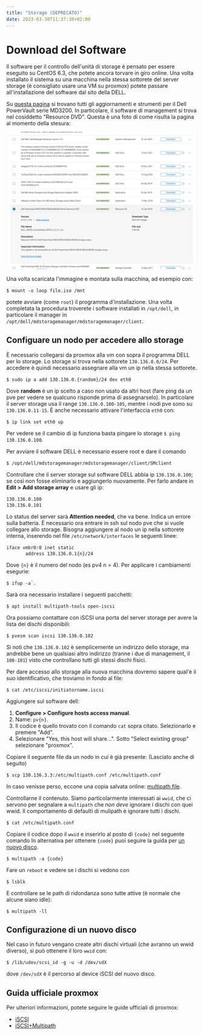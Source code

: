 ```yaml
---
title: "Storage (DEPRECATO)"
date: 2023-03-30T11:37:38+02:00
---
```


# Download del Software

Il software per il controllo dell'unità di storage è pensato per essere eseguito
su CentOS 6.3, che potete ancora torvare in giro online. Una volta installato
il sistema su una macchina nella stessa sottorete del server storage (è
consigliato usare una VM su proxmox) potete passare all'installazione del
software dal sito della DELL.

Su [questa pagina](https://www.dell.com/support/home/en-us/product-support/product/powervault-md3200i/drivers)
si trovano tutti gli aggiornamenti e strumenti per il Dell PowerVault serie MD3200.
In particolare, il software di management si trova nel cosiddetto "Resource DVD".
Questa è una foto di come risulta la pagina al momento della stesura:

![Screenshot della pagina del sito della DELL](screenshot-dell.png)

Una volta scaricata l'immagine e montata sulla macchina, ad esempio con:

```
$ mount -o loop file.iso /mnt
```

potete avviare (come `root`) il programma d'installazione. Una volta completata
la procedura troverete i software installati in `/opt/dell`, in particolare il
manager in `/opt/dell/mdstoragemanager/mdstoragemanager/client`.

## Configuare un nodo per accedere allo storage

È necessario collegarsi da proxmox alla vm con sopra il programma DELL per lo storage.
Lo storage si trova nella sottorete `130.136.0.0/24`. Per accedere è quindi necessario
assegnare alla vm un ip nella stessa sottorete.

```
$ sudo ip a add 130.136.0.{random}/24 dev eth0
```

Dove **random** è un ip scelto a caso non usato da altri host (fare ping da un
pve per vedere se qualcuno risponde prima di assegnarselo). In particolare il
server storage usa il range `130.136.0.100-105`, mentre i nodi pve sono su
`130.136.0.11-15`. È anche necessario attivare l'interfaccia `eth0` con:

```
$ ip link set eth0 up
```

Per vedere se il cambio di ip funziona basta pingare lo storage `$ ping 130.136.0.100`.

Per avviare il software DELL è necessario essere root e dare il comando

```
$ /opt/dell/mdstoragemanager/mdstoragemanager/client/SMclient
```

Controllare che il server storage sul software DELL abbia ip `130.136.0.100`; se
così non fosse eliminarlo e aggiungerlo nuovamente. Per farlo andare in
**Edit > Add storage array** e usare gli ip:

```
130.136.0.100
130.136.0.101
```

Lo status del server sarà **Attention needed**, che va bene. Indica un errore
sulla batteria.
È necessario ora entrare in ssh sul nodo pve che si vuole collegare allo storage.
Bisogna aggiungere al nodo un ip nella sottorete interna, inserendo nel file
`/etc/network/interfaces` le seguenti linee:

```
iface vmbr0:0 inet static
       address 130.136.0.1{n}/24
```

Dove `{n}` è il numero del nodo (es pv4 n = 4). Per applicare i cambiamenti esegurie:

```
$ ifup -a`.
```

Sarà ora necessario installare i seguenti pacchetti:

```
$ apt install multipath-tools open-iscsi
```

Ora possiamo contattare con iSCSI una porta del server storage per avere la
lista dei dischi disponibili:

```
$ pvesm scan iscsi 130.136.0.102
```

Si noti che `130.136.0.102` è semplicemente un indirizzo dello storage, ma andrebbe
bene un qualsiasi altro indirizzo (tranne i due di management, il `100-101`) visto
che controllano tutti gli stessi dischi fisici.

Per dare accesso allo storage alla nuova macchina dovremo sapere qual'è il suo
identificativo, che troviamo in fondo al file:

```
$ cat /etc/iscsi/initiatorname.iscsi
```

Aggiungere sul software dell:

1. **Configure > Configure hosts access manual**.
2. Name: `pv{n}`.
3. Il codice è quello trovato con il comando `cat` sopra citato. Selezionarlo e premere "Add".
4. Selezionare "Yes, this host will share...". Sotto "Select exixting group" selezionare "proxmox".

Copiare il seguente file da un nodo in cui è già presente: (Lasciato anche di seguito)

```
$ scp 130.136.3.3:/etc/multipath.conf /etc/multipath.conf
```

In caso venisse perso, eccone una copia salvata online: [multipath file](multipath.conf).

Controllarne il contenuto. Siamo particolarmente interessati ai `wwid`, che ci
servono per segnalare a `multipath` che _non deve_ ignorare i dischi con quei wwid.
Il comportamento di defaulti di mulipath è ignorare tutti i dischi.

```
$ cat /etc/multipath.conf
```

Copiare il codice dopo il `wwid` e inserirlo al posto di `{code}` nel seguente comando
In alternativa per ottenere `{code}` puoi seguire la guida per [un nuovo disco](#configurazione-di-un-nuovo-disco).

```
$ multipath -a {code}
```

Fare un `reboot` e vedere se i dischi si vedono con

```
$ lsblk
```

E controllare se le path di ridondanza sono tutte attive (è normale che alcune siano idle):

```
$ multipath -ll
```

## Configurazione di un nuovo disco

Nel caso in futuro vengano create altri dischi virtuali (che avranno un wwid
diverso), si può ottenere il loro `wwid` con:

```
$ /lib/udev/scsi_id -g -u -d /dev/sdX
```

dove `/dev/sdX` è il percorso al device iSCSI del nuovo disco.

## Guida ufficiale proxmox

Per ulteriori informazioni, potete seguire le guide ufficiali di proxmox:

- [iSCSI](https://pve.proxmox.com/wiki/Storage:_iSCSI)
- [iSCSI+Multipath](https://pve.proxmox.com/wiki/ISCSI_Multipath)
